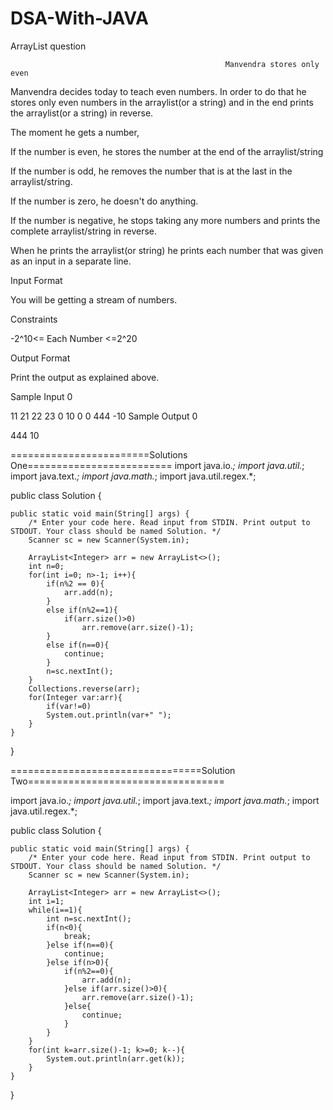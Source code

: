 # DSA-With-JAVA
ArrayList question

                                                    Manvendra stores only even

Manvendra decides today to teach even numbers.
In order to do that he stores only even numbers in the arraylist(or a string) and in the end prints the arraylist(or a string) in reverse.

The moment he gets a number,

If the number is even, he stores the number at the end of the arraylist/string

If the number is odd, he removes the number that is at the last in the arraylist/string.

If the number is zero, he doesn't do anything.

If the number is negative, he stops taking any more numbers and prints the complete arraylist/string in reverse.

When he prints the arraylist(or string) he prints each number that was given as an input in a separate line.

Input Format

You will be getting a stream of numbers.

Constraints

-2^10<= Each Number <=2^20

Output Format

Print the output as explained above.

Sample Input 0

11
21
22
23
0
10
0
0
444
-10
Sample Output 0

444
10

========================Solutions One=========================
import java.io.*;
import java.util.*;
import java.text.*;
import java.math.*;
import java.util.regex.*;

public class Solution {

    
    public static void main(String[] args) {
        /* Enter your code here. Read input from STDIN. Print output to STDOUT. Your class should be named Solution. */
        Scanner sc = new Scanner(System.in);
        
        ArrayList<Integer> arr = new ArrayList<>();
        int n=0;
        for(int i=0; n>-1; i++){
            if(n%2 == 0){
                arr.add(n);
            }
            else if(n%2==1){
                if(arr.size()>0)
                    arr.remove(arr.size()-1);
            }
            else if(n==0){
                continue;
            }
            n=sc.nextInt();
        }
        Collections.reverse(arr);
        for(Integer var:arr){
            if(var!=0)
            System.out.println(var+" ");
        }
    }
}


=================================Solution Two==================================

import java.io.*;
import java.util.*;
import java.text.*;
import java.math.*;
import java.util.regex.*;

public class Solution {

    
    public static void main(String[] args) {
        /* Enter your code here. Read input from STDIN. Print output to STDOUT. Your class should be named Solution. */
        Scanner sc = new Scanner(System.in);
        
        ArrayList<Integer> arr = new ArrayList<>();
        int i=1;
        while(i==1){
            int n=sc.nextInt();
            if(n<0){
                break;
            }else if(n==0){
                continue;
            }else if(n>0){
                if(n%2==0){
                    arr.add(n);
                }else if(arr.size()>0){
                    arr.remove(arr.size()-1);
                }else{
                    continue;
                }
            }
        }
        for(int k=arr.size()-1; k>=0; k--){
            System.out.println(arr.get(k));
        }
    }
}

